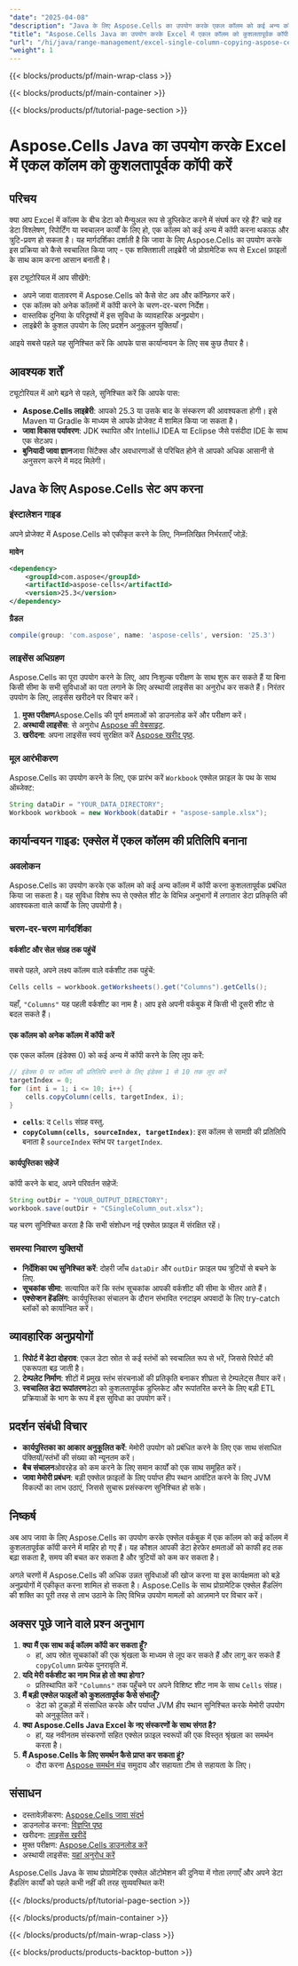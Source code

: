 ```yaml
---
"date": "2025-04-08"
"description": "Java के लिए Aspose.Cells का उपयोग करके एकल कॉलम को कई अन्य कॉलम में कॉपी करने की प्रक्रिया को स्वचालित करने का तरीका जानें। आसानी से अपने डेटा हैंडलिंग कार्यों को सुव्यवस्थित करें।"
"title": "Aspose.Cells Java का उपयोग करके Excel में एकल कॉलम को कुशलतापूर्वक कॉपी करें"
"url": "/hi/java/range-management/excel-single-column-copying-aspose-cells-java/"
"weight": 1
---
```


{{< blocks/products/pf/main-wrap-class >}}

{{< blocks/products/pf/main-container >}}

{{< blocks/products/pf/tutorial-page-section >}}


# Aspose.Cells Java का उपयोग करके Excel में एकल कॉलम को कुशलतापूर्वक कॉपी करें

## परिचय

क्या आप Excel में कॉलम के बीच डेटा को मैन्युअल रूप से डुप्लिकेट करने में संघर्ष कर रहे हैं? चाहे वह डेटा विश्लेषण, रिपोर्टिंग या स्वचालन कार्यों के लिए हो, एक कॉलम को कई अन्य में कॉपी करना थकाऊ और त्रुटि-प्रवण हो सकता है। यह मार्गदर्शिका दर्शाती है कि जावा के लिए Aspose.Cells का उपयोग करके इस प्रक्रिया को कैसे स्वचालित किया जाए - एक शक्तिशाली लाइब्रेरी जो प्रोग्रामेटिक रूप से Excel फ़ाइलों के साथ काम करना आसान बनाती है।

इस ट्यूटोरियल में आप सीखेंगे:
- अपने जावा वातावरण में Aspose.Cells को कैसे सेट अप और कॉन्फ़िगर करें।
- एक कॉलम को अनेक कॉलमों में कॉपी करने के चरण-दर-चरण निर्देश।
- वास्तविक दुनिया के परिदृश्यों में इस सुविधा के व्यावहारिक अनुप्रयोग।
- लाइब्रेरी के कुशल उपयोग के लिए प्रदर्शन अनुकूलन युक्तियाँ।

आइये सबसे पहले यह सुनिश्चित करें कि आपके पास कार्यान्वयन के लिए सब कुछ तैयार है।

## आवश्यक शर्तें

ट्यूटोरियल में आगे बढ़ने से पहले, सुनिश्चित करें कि आपके पास:
- **Aspose.Cells लाइब्रेरी**: आपको 25.3 या उसके बाद के संस्करण की आवश्यकता होगी। इसे Maven या Gradle के माध्यम से आपके प्रोजेक्ट में शामिल किया जा सकता है।
- **जावा विकास पर्यावरण**: JDK स्थापित और IntelliJ IDEA या Eclipse जैसे पसंदीदा IDE के साथ एक सेटअप।
- **बुनियादी जावा ज्ञान**जावा सिंटैक्स और अवधारणाओं से परिचित होने से आपको अधिक आसानी से अनुसरण करने में मदद मिलेगी।

## Java के लिए Aspose.Cells सेट अप करना

### इंस्टालेशन गाइड

अपने प्रोजेक्ट में Aspose.Cells को एकीकृत करने के लिए, निम्नलिखित निर्भरताएँ जोड़ें:

**मावेन**
```xml
<dependency>
    <groupId>com.aspose</groupId>
    <artifactId>aspose-cells</artifactId>
    <version>25.3</version>
</dependency>
```

**ग्रैडल**
```gradle
compile(group: 'com.aspose', name: 'aspose-cells', version: '25.3')
```

### लाइसेंस अधिग्रहण

Aspose.Cells का पूरा उपयोग करने के लिए, आप निःशुल्क परीक्षण के साथ शुरू कर सकते हैं या बिना किसी सीमा के सभी सुविधाओं का पता लगाने के लिए अस्थायी लाइसेंस का अनुरोध कर सकते हैं। निरंतर उपयोग के लिए, लाइसेंस खरीदने पर विचार करें।

1. **मुफ्त परीक्षण**Aspose.Cells की पूर्ण क्षमताओं को डाउनलोड करें और परीक्षण करें।
2. **अस्थायी लाइसेंस**: से अनुरोध [Aspose की वेबसाइट](https://purchase.aspose.com/temporary-license/).
3. **खरीदना**: अपना लाइसेंस स्वयं सुरक्षित करें [Aspose खरीद पृष्ठ](https://purchase.aspose.com/buy).

### मूल आरंभीकरण

Aspose.Cells का उपयोग करने के लिए, एक प्रारंभ करें `Workbook` एक्सेल फ़ाइल के पथ के साथ ऑब्जेक्ट:
```java
String dataDir = "YOUR_DATA_DIRECTORY";
Workbook workbook = new Workbook(dataDir + "aspose-sample.xlsx");
```

## कार्यान्वयन गाइड: एक्सेल में एकल कॉलम की प्रतिलिपि बनाना

### अवलोकन
Aspose.Cells का उपयोग करके एक कॉलम को कई अन्य कॉलम में कॉपी करना कुशलतापूर्वक प्रबंधित किया जा सकता है। यह सुविधा विशेष रूप से एक्सेल शीट के विभिन्न अनुभागों में लगातार डेटा प्रतिकृति की आवश्यकता वाले कार्यों के लिए उपयोगी है।

### चरण-दर-चरण मार्गदर्शिका

#### वर्कशीट और सेल संग्रह तक पहुंचें
सबसे पहले, अपने लक्ष्य कॉलम वाले वर्कशीट तक पहुंचें:
```java
Cells cells = workbook.getWorksheets().get("Columns").getCells();
```
यहाँ, `"Columns"` यह पहली वर्कशीट का नाम है। आप इसे अपनी वर्कबुक में किसी भी दूसरी शीट से बदल सकते हैं।

#### एक कॉलम को अनेक कॉलम में कॉपी करें
एक एकल कॉलम (इंडेक्स 0) को कई अन्य में कॉपी करने के लिए लूप करें:
```java
// इंडेक्स 0 पर कॉलम की प्रतिलिपि बनाने के लिए इंडेक्स 1 से 10 तक लूप करें
targetIndex = 0;
for (int i = 1; i <= 10; i++) {
    cells.copyColumn(cells, targetIndex, i);
}
```
- **`cells`**: द `Cells` संग्रह वस्तु.
- **`copyColumn(cells, sourceIndex, targetIndex)`**: इस कॉलम से सामग्री की प्रतिलिपि बनाता है `sourceIndex` स्तंभ पर `targetIndex`.

#### कार्यपुस्तिका सहेजें
कॉपी करने के बाद, अपने परिवर्तन सहेजें:
```java
String outDir = "YOUR_OUTPUT_DIRECTORY";
workbook.save(outDir + "CSingleColumn_out.xlsx");
```
यह चरण सुनिश्चित करता है कि सभी संशोधन नई एक्सेल फ़ाइल में संरक्षित रहें।

### समस्या निवारण युक्तियों
- **निर्देशिका पथ सुनिश्चित करें**: दोहरी जाँच `dataDir` और `outDir` फ़ाइल पथ त्रुटियों से बचने के लिए.
- **सूचकांक सीमा**: सत्यापित करें कि स्तंभ सूचकांक आपकी वर्कशीट की सीमा के भीतर आते हैं।
- **एक्सेप्शन हेंडलिंग**: कार्यपुस्तिका संचालन के दौरान संभावित रनटाइम अपवादों के लिए try-catch ब्लॉकों को कार्यान्वित करें।

## व्यावहारिक अनुप्रयोगों
1. **रिपोर्ट में डेटा दोहराव**: एकल डेटा स्रोत से कई स्तंभों को स्वचालित रूप से भरें, जिससे रिपोर्ट की एकरूपता बढ़ जाती है।
2. **टेम्पलेट निर्माण**: शीटों में प्रमुख स्तंभ संरचनाओं की प्रतिकृति बनाकर शीघ्रता से टेम्पलेट्स तैयार करें।
3. **स्वचालित डेटा रूपांतरण**डेटा को कुशलतापूर्वक डुप्लिकेट और रूपांतरित करने के लिए बड़ी ETL प्रक्रियाओं के भाग के रूप में इस सुविधा का उपयोग करें।

## प्रदर्शन संबंधी विचार
- **कार्यपुस्तिका का आकार अनुकूलित करें**: मेमोरी उपयोग को प्रबंधित करने के लिए एक साथ संसाधित पंक्तियों/स्तंभों की संख्या को न्यूनतम करें।
- **बैच संचालन**ओवरहेड को कम करने के लिए समान कार्यों को एक साथ समूहित करें।
- **जावा मेमोरी प्रबंधन**: बड़ी एक्सेल फ़ाइलों के लिए पर्याप्त हीप स्थान आवंटित करने के लिए JVM विकल्पों का लाभ उठाएं, जिससे सुचारू प्रसंस्करण सुनिश्चित हो सके।

## निष्कर्ष
अब आप जावा के लिए Aspose.Cells का उपयोग करके एक्सेल वर्कबुक में एक कॉलम को कई कॉलम में कुशलतापूर्वक कॉपी करने में माहिर हो गए हैं। यह कौशल आपकी डेटा हेरफेर क्षमताओं को काफी हद तक बढ़ा सकता है, समय की बचत कर सकता है और त्रुटियों को कम कर सकता है।

अगले चरणों में Aspose.Cells की अधिक उन्नत सुविधाओं की खोज करना या इस कार्यक्षमता को बड़े अनुप्रयोगों में एकीकृत करना शामिल हो सकता है। Aspose.Cells के साथ प्रोग्रामेटिक एक्सेल हैंडलिंग की शक्ति का पूरी तरह से लाभ उठाने के लिए विभिन्न उपयोग मामलों को आज़माने पर विचार करें।

## अक्सर पूछे जाने वाले प्रश्न अनुभाग
1. **क्या मैं एक साथ कई कॉलम कॉपी कर सकता हूँ?**
   - हां, आप स्रोत सूचकांकों की एक श्रृंखला के माध्यम से लूप कर सकते हैं और लागू कर सकते हैं `copyColumn` प्रत्येक पुनरावृति में.
2. **यदि मेरी वर्कशीट का नाम भिन्न हो तो क्या होगा?**
   - प्रतिस्थापित करें `"Columns"` तक पहुँचने पर अपने विशिष्ट शीट नाम के साथ `Cells` संग्रह।
3. **मैं बड़ी एक्सेल फाइलों को कुशलतापूर्वक कैसे संभालूँ?**
   - डेटा को टुकड़ों में संसाधित करके और पर्याप्त JVM हीप स्थान सुनिश्चित करके मेमोरी उपयोग को अनुकूलित करें।
4. **क्या Aspose.Cells Java Excel के नए संस्करणों के साथ संगत है?**
   - हां, यह नवीनतम संस्करणों सहित एक्सेल फ़ाइल स्वरूपों की एक विस्तृत श्रृंखला का समर्थन करता है।
5. **मैं Aspose.Cells के लिए समर्थन कैसे प्राप्त कर सकता हूं?**
   - दौरा करना [Aspose समर्थन मंच](https://forum.aspose.com/c/cells/9) समुदाय और सहायता टीम से सहायता के लिए।

## संसाधन
- दस्तावेज़ीकरण: [Aspose.Cells जावा संदर्भ](https://reference.aspose.com/cells/java/)
- डाउनलोड करना: [विज्ञप्ति पृष्ठ](https://releases.aspose.com/cells/java/)
- खरीदना: [लाइसेंस खरीदें](https://purchase.aspose.com/buy)
- मुफ्त परीक्षण: [Aspose.Cells डाउनलोड करें](https://releases.aspose.com/cells/java/)
- अस्थायी लाइसेंस: [यहां अनुरोध करें](https://purchase.aspose.com/temporary-license/)

Aspose.Cells Java के साथ प्रोग्रामेटिक एक्सेल ऑटोमेशन की दुनिया में गोता लगाएँ और अपने डेटा हैंडलिंग कार्यों को पहले कभी नहीं की तरह सुव्यवस्थित करें!


{{< /blocks/products/pf/tutorial-page-section >}}

{{< /blocks/products/pf/main-container >}}

{{< /blocks/products/pf/main-wrap-class >}}

{{< blocks/products/products-backtop-button >}}